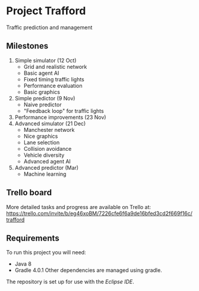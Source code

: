 # Project Trafford
Traffic prediction and management

## Milestones
1. Simple simulator (12 Oct)
    - Grid and realistic network
    - Basic agent AI
    - Fixed timing traffic lights
    - Performance evaluation
    - Basic graphics
2. Simple predictor (9 Nov)
    - Naive predictor
    - "Feedback loop" for traffic lights
3. Performance improvements (23 Nov)
4. Advanced simulator (21 Dec)
    - Manchester network
    - Nice graphics
    - Lane selection
    - Collision avoidance
    - Vehicle diversity
    - Advanced agent AI
5. Advanced predictor (Mar)
    - Machine learning

## Trello board
More detailed tasks and progress are available on Trello at:
https://trello.com/invite/b/eg46xoBM/7226cfe6f6a9de16bfed3cd2f669f16c/trafford

## Requirements
To run this project you will need:
- Java 8
- Gradle 4.0.1
Other dependencies are managed using gradle.

The repository is set up for use with the *Eclipse IDE*.